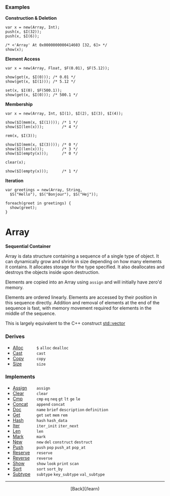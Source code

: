   <div class="row">
  <div class="col-xs-6 col-md-6">

### Examples

__Construction & Deletion__

    var x = new(Array, Int);
    push(x, $I(32));
    push(x, $I(6));
    
    /* <'Array' At 0x0000000000414603 [32, 6]> */
    show(x);
    

__Element Access__

    var x = new(Array, Float, $F(0.01), $F(5.12));
    
    show(get(x, $I(0))); /* 0.01 */
    show(get(x, $I(1))); /* 5.12 */
    
    set(x, $I(0), $F(500.1));
    show(get(x, $I(0))); /* 500.1 */
    

__Membership__

    var x = new(Array, Int, $I(1), $I(2), $I(3), $I(4));
    
    show($I(mem(x, $I(1)))); /* 1 */
    show($I(len(x)));        /* 4 */
    
    rem(x, $I(3));
    
    show($I(mem(x, $I(3)))); /* 0 */
    show($I(len(x)));        /* 3 */
    show($I(empty(x)));      /* 0 */
    
    clear(x);
    
    show($I(empty(x)));      /* 1 */
    

__Iteration__

    var greetings = new(Array, String, 
      $S("Hello"), $S("Bonjour"), $S("Hej"));
    
    foreach(greet in greetings) {
      show(greet);
    }
    



  </div>
  <div class="col-xs-6 col-md-6">

# Array
__Sequential Container__

Array is data structure containing a sequence of a single type of object. It can dynamically grow and shrink in size depending on how many elements it contains. It allocates storage for the type specified. It also deallocates and destroys the objects inside upon destruction.

Elements are copied into an Array using `assign` and will initially have zero'd memory.

Elements are ordered linearly. Elements are accessed by their position in this sequence directly. Addition and removal of elements at the end of the sequence is fast, with memory movement required for elements in the middle of the sequence.

This is largely equivalent to the C++ construct [std::vector](http://www.cplusplus.com/reference/vector/vector/)

### Derives

* <span style="width:75px; float:left;">[Alloc](/learn/alloc)</span>`$` `alloc` `dealloc` 
* <span style="width:75px; float:left;">[Cast](/learn/cast)</span>`cast` 
* <span style="width:75px; float:left;">[Copy](/learn/copy)</span>`copy` 
* <span style="width:75px; float:left;">[Size](/learn/size)</span>`size` 
### Implements

* <span style="width:75px; float:left;">[Assign](/learn/assign)</span>`assign` 
* <span style="width:75px; float:left;">[Clear](/learn/clear)</span>`clear` 
* <span style="width:75px; float:left;">[Cmp](/learn/cmp)</span>`cmp` `eq` `neq` `gt` `lt` `ge` `le` 
* <span style="width:75px; float:left;">[Concat](/learn/concat)</span>`append` `concat` 
* <span style="width:75px; float:left;">[Doc](/learn/doc)</span>`name` `brief` `description` `definition` 
* <span style="width:75px; float:left;">[Get](/learn/get)</span>`get` `set` `mem` `rem` 
* <span style="width:75px; float:left;">[Hash](/learn/hash)</span>`hash` `hash_data` 
* <span style="width:75px; float:left;">[Iter](/learn/iter)</span>`iter_init` `iter_next` 
* <span style="width:75px; float:left;">[Len](/learn/len)</span>`len` 
* <span style="width:75px; float:left;">[Mark](/learn/mark)</span>`mark` 
* <span style="width:75px; float:left;">[New](/learn/new)</span>`new` `del` `construct` `destruct` 
* <span style="width:75px; float:left;">[Push](/learn/push)</span>`push` `pop` `push_at` `pop_at` 
* <span style="width:75px; float:left;">[Reserve](/learn/reserve)</span>`reserve` 
* <span style="width:75px; float:left;">[Reverse](/learn/reverse)</span>`reverse` 
* <span style="width:75px; float:left;">[Show](/learn/show)</span>`show` `look` `print` `scan` 
* <span style="width:75px; float:left;">[Sort](/learn/sort)</span>`sort` `sort_by` 
* <span style="width:75px; float:left;">[Subtype](/learn/subtype)</span>`subtype` `key_subtype` `val_subtype` 

* * *

  <p style="text-align:center;">
[Back](/learn)
  </p>

  </div>
  </div>
